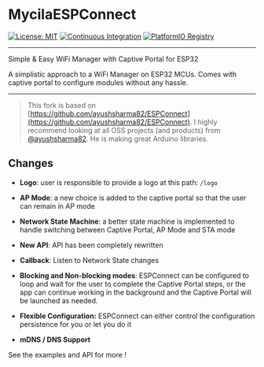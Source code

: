 # MycilaESPConnect

[![License: MIT](https://img.shields.io/badge/License-GPL%203.0-yellow.svg)](https://opensource.org/licenses/gpl-3-0)
[![Continuous Integration](https://github.com/mathieucarbou/MycilaESPConnect/actions/workflows/ci.yml/badge.svg)](https://github.com/mathieucarbou/MycilaESPConnect/actions/workflows/ci.yml)
[![PlatformIO Registry](https://badges.registry.platformio.org/packages/mathieucarbou/library/MycilaESPConnect.svg)](https://registry.platformio.org/libraries/mathieucarbou/MycilaESPConnect)

-----

Simple & Easy WiFi Manager with Captive Portal for ESP32

A simplistic approach to a WiFi Manager on ESP32 MCUs. Comes with captive portal to configure modules without any hassle.

-----

> This fork is based on [https://github.com/ayushsharma82/ESPConnect](https://github.com/ayushsharma82/ESPConnect).
> I highly recommend looking at all OSS projects (and products) from [@ayushsharma82](https://github.com/ayushsharma82).
> He is making great Arduino libraries.

## Changes

- **Logo**: user is responsible to provide a logo at this path: `/logo`

- **AP Mode**: a new choice is added to the captive portal so that the user can remain in AP mode

- **Network State Machine**: a better state machine is implemented to handle switching between Captive Portal, AP Mode and STA mode

- **New API**: API has been completely rewritten

- **Callback**: Listen to Network State changes

- **Blocking and Non-blocking modes**: ESPConnect can be configured to loop and wait for the user to complete the Captive Portal steps, or the app can continue working in the background and the Captive Portal will be launched as needed.

- **Flexible Configuration:** ESPConnect can either control the configuration persistence for you or let you do it

- **mDNS / DNS Support**

See the examples and API for more !
